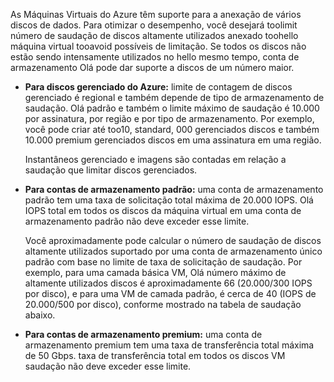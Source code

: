 As Máquinas Virtuais do Azure têm suporte para a anexação de vários discos de dados. Para otimizar o desempenho, você desejará toolimit número de saudação de discos altamente utilizados anexado toohello máquina virtual tooavoid possíveis de limitação. Se todos os discos não estão sendo intensamente utilizados no hello mesmo tempo, conta de armazenamento Olá pode dar suporte a discos de um número maior.

* **Para discos gerenciado do Azure:** limite de contagem de discos gerenciado é regional e também depende de tipo de armazenamento de saudação. Olá padrão e também o limite máximo de saudação é 10.000 por assinatura, por região e por tipo de armazenamento. Por exemplo, você pode criar até too10, standard, 000 gerenciados discos e também 10.000 premium gerenciados discos em uma assinatura em uma região. 

    Instantâneos gerenciado e imagens são contadas em relação a saudação que limitar discos gerenciados.

* **Para contas de armazenamento padrão:** uma conta de armazenamento padrão tem uma taxa de solicitação total máxima de 20.000 IOPS. Olá IOPS total em todos os discos da máquina virtual em uma conta de armazenamento padrão não deve exceder esse limite.
  
    Você aproximadamente pode calcular o número de saudação de discos altamente utilizados suportado por uma conta de armazenamento único padrão com base no limite de taxa de solicitação de saudação. Por exemplo, para uma camada básica VM, Olá número máximo de altamente utilizados discos é aproximadamente 66 (20.000/300 IOPS por disco), e para uma VM de camada padrão, é cerca de 40 (IOPS de 20.000/500 por disco), conforme mostrado na tabela de saudação abaixo. 
* **Para contas de armazenamento premium:** uma conta de armazenamento premium tem uma taxa de transferência total máxima de 50 Gbps. taxa de transferência total em todos os discos VM saudação não deve exceder esse limite.

